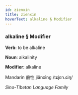 ```yaml
---
id: zienxin
title: zienxin
hoverText: alkaline § Modifier
---
```


### alkaline § Modifier

**Verb**: to be alkaline

**Noun**: alkalinity

**Modifier**: alkaline

Mandarin 鹼性 jiǎnxìng /tɕjɛn.ɕiŋ/

*Sino-Tibetan Language Family*